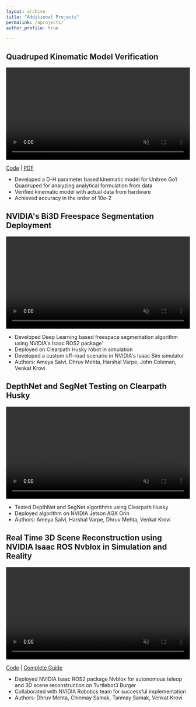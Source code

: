 ```yaml
---
layout: archive
title: "Additional Projects"
permalink: /aprojects/
author_profile: true

---
```


<div class="project-container">

  <div class="video-container">
    <h2>Quadruped Kinematic Model Verification</h2>
    <video width="100%" controls autoplay loop muted>
      <source src="/files/QuadrupedKinematics.mp4" type="video/mp4">
      Your browser does not support the video tag.
    </video>
    <p>
      <a href="https://github.com/dhruvkm2402/Quadruped_Locomotion_Kinematic_ModelVerification-" target="_blank">Code</a> |
      <a href="/files/KinematicModelVerification.pdf" target="_blank">PDF</a>
    </p>
  </div>

  <div class="content-container">
    <ul>
      <li>Developed a D-H parameter based kinematic model for Unitree Go1 Quadruped for analyzing analytical formulation from data</li>
      <li>Verified kinematic model with actual data from hardware</li>
      <li>Achieved accuracy in the order of 10e-2</li>
    </ul>
  </div>

  <div class="video-container">
    <h2>NVIDIA's Bi3D Freespace Segmentation Deployment</h2>
    <video width="100%" controls autoplay loop muted>
      <source src="/files/HuskyAutonomy.mp4" type="video/mp4">
      Your browser does not support the video tag.
    </video>
  </div>

  <div class="content-container">
    <ul>
      <li>Developed Deep Learning based freespace segmentation algorithm using NVIDIA's Isaac ROS2 package'</li>
      <li>Deployed on Clearpath Husky robot in simulation</li>
      <li>Developed a custom off-road scenario in NVIDIA's Isaac Sim simulator</li>
      <li>Authors: Ameya Salvi, Dhruv Mehta, Harshal Varpe, John Coleman, Venkat Krovi</li>
    </ul>
  </div>

  <div class="video-container">
    <h2>DepthNet and SegNet Testing on Clearpath Husky</h2>
    <video width="100%" controls autoplay loop muted>
      <source src="/files/huskyreal.mp4" type="video/mp4">
      Your browser does not support the video tag.
    </video>
  </div>

  <div class="content-container">
    <ul>
      <li>Tested DepthNet and SegNet algorithms using Clearpath Husky</li>
      <li>Deployed algorithm on NVIDIA Jetson AGX Orin</li>
      <li>Authors: Ameya Salvi, Harshal Varpe, Dhruv Mehta, Venkat Krovi</li>
    </ul>
  </div>

 <div class="video-container">
  <h2>Real Time 3D Scene Reconstruction using NVIDIA Isaac ROS Nvblox in Simulation and Reality</h2>
  <video width="100%" controls autoplay loop muted>
    <source src="/files/3dscene.mp4" type="video/mp4">
    Your browser does not support the video tag.
  </video>
  <p>
    <a href="https://github.com/dhruvkm2402/NVIDIA-Isaac-ROS-Nvblox" target="_blank">Code</a> |
    <a href="https://medium.com/@dhruvm_64603/real-time-3d-scene-reconstruction-using-nvidia-isaac-ros-nvblox-in-simulation-and-reality-4386595339c3" target="_blank">Complete Guide</a>
  </p>
</div>

<div class="content-container">
  <ul>
    <li>Deployed NVIDIA Isaac ROS2 package Nvblox for autonomous teleop and 3D scene reconstruction on Turtlebot3 Burger</li>
    <li>Collaborated with NVIDIA Robotics team for successful implementation</li>
    <li>Authors: Dhruv Mehta, Chinmay Samak, Tanmay Samak, Venkat Krovi</li>
  </ul>
</div>

